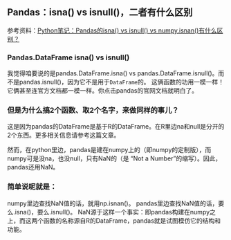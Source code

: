 ## Pandas：isna() vs isnull()，二者有什么区别

参考资料：[Python笔记：Pandas的isna() vs isnull() vs numpy.isnan()有什么区别？](https://blog.csdn.net/htuhxf/article/details/89525441)

### Pandas.DataFrame isna() vs isnull()
我觉得咱要说的是pandas.DataFrame.isna() vs pandas.DataFrame.isnull()。而不是pandas.isnull()，因为它不是用于`DataFrame`的。
这俩函数的功用一模一样！它俩甚至连官方文档都一模一样。你点击pandas的官网文档就明白了。

### 但是为什么搞2个函数、取2个名字，来做同样的事儿？
这是因为pandas的DataFrame是基于R的DataFrame。在R里边na和null是分开的2个东西。更多相关信息请参考这篇文章。

然而，在python里边，pandas是建在numpy上的（即numpy的定制版），而numpy可是没na，也没null，只有NaN的（是 “Not a Number”的缩写）。因此，pandas还用NaN。

### 简单说呢就是：
numpy里边查找NaN值的话，就用np.isnan()。
pandas里边查找NaN值的话，要么.isna()，要么.isnull()。
NaN源于这样一个事实：即pandas构建在numpy之上，而这两个函数的名称源自R的DataFrame，pandas就是试图模仿它的结构和功能。
